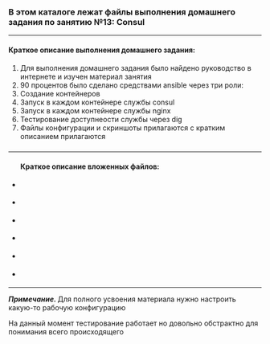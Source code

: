 <h3>В этом каталоге лежат файлы выполнения домашнего задания по занятию №13:
Consul</h3>
<hr>
<h4>Краткое описание выполнения домашнего задания:</h4>
<ol><li>Для выполнения домашнего задания было найдено руководство в интернете и изучен материал занятия</li>
<li>90 процентов было сделано средствами ansiblе через три роли:</li>
<li>Создание контейнеров</li>
<li>Запуск в каждом контейнере службы consul</li>
<li>Запуск в каждом контейнере службы nginx</li>
<li>Тестирование доступнеости службы через dig</li>
<li>Файлы конфигурации и скриншоты прилагаются с кратким описанием прилагаются</li>

</ol>


<h3></h3>
<hr>
<ul>
<h4>Краткое описание вложенных файлов:</h4>
<li><p></p></li>
<li><p></p></li>
<li><p></p></li>
<li><p></p></li>
<li><p></p></li>
<li><p><p></li>

</ul>
<hr>
<p><i><b>Примечание. </b></i>Для полного усвоения материала нужно настроить какую-то рабочую конфигурацию</p>
<p>На данный момент тестирование работает но довольно обстрактно для понимания всего происходящего</p>
<p></p>
